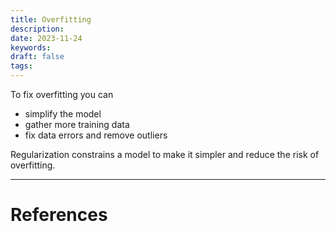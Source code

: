 ```yaml
---
title: Overfitting
description: 
date: 2023-11-24
keywords: 
draft: false
tags:
---
```

To fix overfitting you can
- simplify the model
- gather more training data
- fix data errors and remove outliers

Regularization constrains a model to make it simpler and reduce the risk of overfitting.

---
# References
